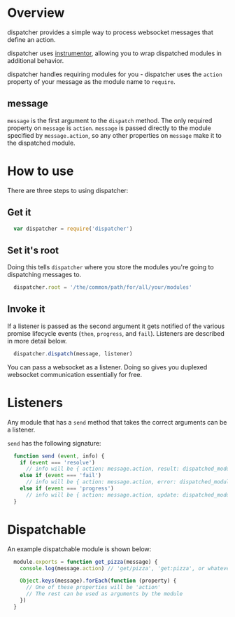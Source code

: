 Overview
========

dispatcher provides a simple way to process websocket messages that define an action.

dispatcher uses [instrumentor](https://github.com/bsgbryan/instrumentor), allowing you
to wrap dispatched modules in additional behavior.

dispatcher handles requiring modules for you - dispatcher uses the `action` property of your
message as the module name to `require`.

message
-------

`message` is the first argument to the `dispatch` method. The only required property on `message`
is `action`. `message` is passed directly to the module specified by `message.action`, so any other properties on `message` make it to the dispatched module.

How to use
==========

There are three steps to using dispatcher:

Get it
------

```javascript
  var dispatcher = require('dispatcher')
```

Set it's root
-------------

Doing this tells `dispatcher` where you store the modules you're going to dispatching messages to.

```javascript
  dispatcher.root = '/the/common/path/for/all/your/modules'
```

Invoke it
---------

If a listener is passed as the second argument it gets notified of the various promise lifecycle
events (`then`, `progress`, and `fail`). Listeners are described in more detail below.

```javascript
  dispatcher.dispatch(message, listener)
```

You can pass a websocket as a listener. Doing so gives you duplexed websocket communication
essentially for free.

Listeners
=========

Any module that has a `send` method that takes the correct arguments can be a listener.

`send` has the following signature:

```javascript
  function send (event, info) {
    if (event === 'resolve')
      // info will be { action: message.action, result: dispatched_module_output }
    else if (event === 'fail')
      // info will be { action: message.action, error: dispatched_module_error }
    else if (event === 'progress')
      // info will be { action: message.action, update: dispatched_module_update }
  }
```

Dispatchable
============

An example dispatchable module is shown below:

```javascript
  module.exports = function get_pizza(message) {
    console.log(message.action) // 'get/pizza', 'get:pizza', or whatever

    Object.keys(message).forEach(function (property) {
      // One of these properties will be 'action'
      // The rest can be used as arguments by the module
    })
  }
```